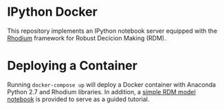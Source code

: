 # IPython Docker
This repository implements an IPython notebook server equipped with the [Rhodium](https://github.com/Project-Platypus/Rhodium/) framework for Robust Decicion Making (RDM).

# Deploying a Container
Running `docker-compose up` will deploy a Docker container with Anaconda Python 2.7 and Rhodium libraries. In addition, a [simple RDM model notebook](https://github.com/saschaishikawa/rdm-simple-model) is provided to serve as a guided tutorial.
